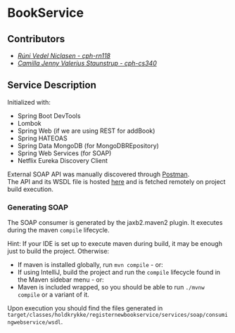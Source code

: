 # BookService

## Contributors

- _[Rúni Vedel Niclasen - cph-rn118](https://github.com/Runi-VN)_
- _[Camilla Jenny Valerius Staunstrup - cph-cs340](https://github.com/Castau)_

## Service Description

Initialized with:

- Spring Boot DevTools
- Lombok
- Spring Web (if we are using REST for addBook)
- Spring HATEOAS
- Spring Data MongoDB (for MongoDBREpository)
- Spring Web Services (for SOAP)
- Netflix Eureka Discovery Client

External SOAP API was manually discovered through [Postman](https://documenter.getpostman.com/view/8854915/Szf26WHn#58604e5a-7631-43dc-8ed4-904f4223d59b).  
The API and its WSDL file is hosted [here](http://webservices.daehosting.com/services/isbnservice.wso) and is fetched remotely on project build execution.

### Generating SOAP 
The SOAP consumer is generated by the jaxb2.maven2 plugin. It executes during the maven `compile` lifecycle.

Hint: If your IDE is set up to execute maven during build, it may be enough just to build the project. Otherwise:  
- If maven is installed globally, run `mvn compile` - or:  
- If using IntelliJ, build the project and run the `compile` lifecycle found in the Maven sidebar menu - or:  
- Maven is included wrapped, so you should be able to run `./mvnw compile` or a variant of it.  

Upon execution you should find the files generated in `target/classes/holdkrykke/registernewbookservice/services/soap/consumingwebservice/wsdl`.

